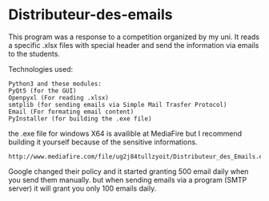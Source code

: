 # Distributeur-des-emails 

This program was a response to a competition organized by my uni.
It reads a specific .xlsx files with special header and send the information via emails to the students.

Technologies used:

    Python3 and these modules:
    PyQt5 (for the GUI)
    Openpyxl (For reading .xlsx)
    smtplib (for sending emails via Simple Mail Trasfer Protocol)
    Email (For formating email content)
    PyInstaller (for building the .exe file)
    
    
the .exe file for windows X64 is availible at MediaFire but I recommend building it yourself because of the sensitive informations.

    http://www.mediafire.com/file/ug2j84tullzyoit/Distributeur_des_Emails.exe/file


Google changed their policy and it started granting 500 email daily when you send them manually.
but when sending emails via a program (SMTP server) it will grant you only 100 emails daily.

